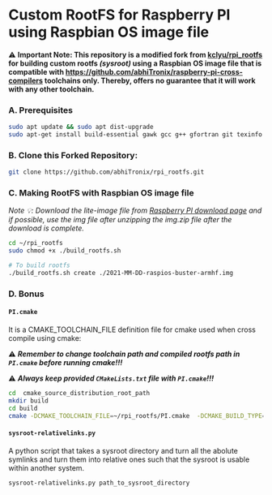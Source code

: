 # Custom RootFS for Raspberry PI using Raspbian OS image file

:warning: **Important Note: This repository is a modified fork from [kclyu/rpi_rootfs](https://github.com/kclyu/rpi_rootfs) for building custom rootfs _(sysroot)_ using a Raspbian OS image file that is compatible with https://github.com/abhiTronix/raspberry-pi-cross-compilers toolchains only. Thereby, offers no guarantee that it will work with any other toolchain.**

### A. Prerequisites

```sh
sudo apt update && sudo apt dist-upgrade
sudo apt-get install build-essential gawk gcc g++ gfortran git texinfo bison libncurses-dev tar wget qemu-user-static rsync rsync
```

### B. Clone this Forked Repository:

```sh
git clone https://github.com/abhiTronix/rpi_rootfs.git
```

### C. Making RootFS with Raspbian OS image file

*Note :bulb:: Download the lite-image file from [Raspberry PI download page](https://www.raspberrypi.org/downloads/raspberry-pi-os/) and if possible, use the img file after unzipping the img.zip file after the download is complete.*

```sh
cd ~/rpi_rootfs
sudo chmod +x ./build_rootfs.sh

# To build rootfs
./build_rootfs.sh create ./2021-MM-DD-raspios-buster-armhf.img
```


### D. Bonus

#### `PI.cmake`

It is a CMAKE_TOOLCHAIN_FILE definition file for cmake used when cross compile using cmake:

:warning: ***Remember to change toolchain path and compiled rootfs path in `PI.cmake` before running cmake!!!***

:warning: ***Always keep provided `CMakeLists.txt` file with `PI.cmake`!!!***

```sh
cd  cmake_source_distribution_root_path
mkdir build
cd build
cmake -DCMAKE_TOOLCHAIN_FILE=~/rpi_rootfs/PI.cmake  -DCMAKE_BUILD_TYPE=Debug ..
```

#### `sysroot-relativelinks.py`

A python script that takes a sysroot directory and turn all the abolute symlinks and turn them into relative ones such that the sysroot is usable within another system.

```
sysroot-relativelinks.py path_to_sysroot_directory
```